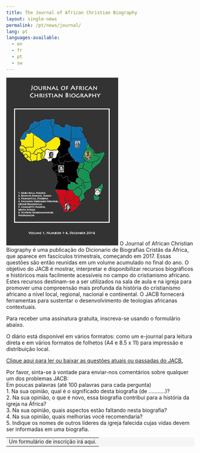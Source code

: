 ```yaml
---
title: The Journal of African Christian Biography
layout: single-news
permalink: /pt/news/journal/
lang: pt
languages-available:                         
  - en
  - fr
  - pt
  - sw
---
```

<img src="/images/journal/JACBcover-black.jpg" class="bio"> O Journal of African Christian Biography é uma publicação do Dicionario de Biografias Cristãs da África, que aparece em fascículos trimestrais, começando em 2017. Essas questões são então reunidas em um volume acumulado no final do ano. O objetivo do JACB é mostrar, interpretar e disponibilizar recursos biográficos e históricos mais facilmente acessíveis no campo do cristianismo africano. Estes recursos destinam-se a ser utilizados na sala de aula e na igreja para promover uma compreensão mais profunda da história do cristianismo africano a nível local, regional, nacional e continental. O JACB fornecerá ferramentas para sustentar o desenvolvimento de teologias africanas contextuais.

Para receber uma assinatura gratuita, inscreva-se usando o formulário abaixo.

O diário está disponível em vários formatos: como um e-journal para leitura direta e em vários formatos de folhetos (A4 e 8.5 x 11) para impressão e distribuição local.

[Clique aqui para ler ou baixar as questões atuais ou passadas do JACB.](link.pdf)

Por favor, sinta-se à vontade para enviar-nos comentários sobre qualquer um dos problemas JACB:  
Em poucas palavras (até 100 palavras para cada pergunta)  
1\. Na sua opinião, qual é o significado desta biografia (de ...........)?  
2\. Na sua opinião, o que é novo, essa biografia contribui para a história da igreja na África?  
3\. Na sua opinião, quais aspectos estão faltando nesta biografia?  
4\. Na sua opinião, quais melhorias você recomendaria?  
5\. Indique os nomes de outros líderes da igreja falecida cujas vidas devem ser informadas em uma biografia.  

<table bgcolor="#f5f5f5"><tbody><tr><td>
Um formulário de inscrição irá aqui.
</td></tr></tbody></table>
